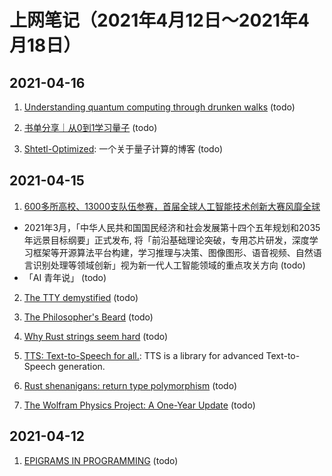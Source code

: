 # 上网笔记（2021年4月12日～2021年4月18日）

## 2021-04-16

1. [Understanding quantum computing through drunken walks][quantum_computing] (todo)

2. [书单分享｜从0到1学习量子][quantum_book] (todo)

3. [Shtetl-Optimized][shtetl]: 一个关于量子计算的博客 (todo)

  [quantum_computing]: https://stackoverflow.blog/2021/04/14/understanding-quantum-computing-through-drunken-walks/
  [quantum_book]: https://www.jiqizhixin.com/articles/2021-04-15-5
  [shtetl]: https://www.scottaaronson.com/blog/

## 2021-04-15

1. [600多所高校、13000支队伍参赛，首届全球人工智能技术创新大赛风靡全球][ai_grobal_contest]
  - 2021年3月，「中华人民共和国国民经济和社会发展第十四个五年规划和2035年远景目标纲要」正式发布, 将「前沿基础理论突破，专用芯片研发，深度学习框架等开源算法平台构建，学习推理与决策、图像图形、语音视频、自然语言识别处理等领域创新」视为新一代人工智能领域的重点攻关方向 (todo)
  - 「AI 青年说」 (todo)

2. [The TTY demystified][tty] (todo)

3. [The Philosopher's Beard][philosopher_beard] (todo)

4. [Why Rust strings seem hard][rust_string] (todo)

5. [TTS: Text-to-Speech for all.][tts]: TTS is a library for advanced Text-to-Speech generation.

6. [Rust shenanigans: return type polymorphism][rust_return] (todo)

7. [The Wolfram Physics Project: A One-Year Update][wolfram] (todo)

  [ai_grobal_contest]: https://www.qbitai.com/2021/04/22876.html
  [tty]: http://www.linusakesson.net/programming/tty/index.php
  [philosopher_beard]: http://www.philosophersbeard.org/
  [rust_string]: https://www.brandons.me/blog/why-rust-strings-seem-hard
  [tts]: https://github.com/mozilla/TTS
  [rust_return]: https://loige.co/rust-shenanigans-return-type-polymorphism/
  [wolfram]: https://writings.stephenwolfram.com/2021/04/the-wolfram-physics-project-a-one-year-update/

## 2021-04-12

1. [EPIGRAMS IN PROGRAMMING][epigrams] (todo)

  [epigrams]: http://www.cs.yale.edu/homes/perlis-alan/quotes.html
